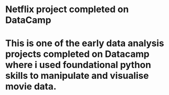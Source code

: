 # Netflix project completed on DataCamp
# This is one of the early data analysis projects completed on Datacamp where i used foundational python skills to manipulate and visualise movie data.
